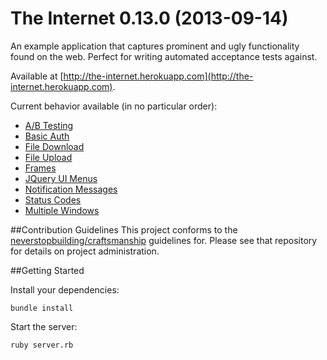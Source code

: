 # The Internet 0.13.0 (2013-09-14)

An example application that captures prominent and ugly functionality found on the web. Perfect for writing automated acceptance tests against.

Available at [http://the-internet.herokuapp.com](http://the-internet.herokuapp.com).  

Current behavior available (in no particular order):  

+ [A/B Testing](http://the-internet.herokuapp.com/abtest)
+ [Basic Auth](http://the-internet.herokuapp.com/basic_auth)
+ [File Download](http://the-internet.herokuapp.com/download)
+ [File Upload](http://the-internet.herokuapp.com/upload)
+ [Frames](http://the-internet.herokuapp.com/frames)
+ [JQuery UI Menus](http://the-internet.herokuapp.com/jqueryui/menu)
+ [Notification Messages](http://the-internet.herokuapp.com/notification_message)
+ [Status Codes](http://the-internet.herokuapp.com/status_codes)
+ [Multiple Windows](http://the-internet.herokuapp.com/windows)


##Contribution Guidelines
This project conforms to the [neverstopbuilding/craftsmanship](https://github.com/neverstopbuilding/craftsmanship) guidelines for. Please see that repository for details on project administration.

##Getting Started

Install your dependencies:

    bundle install

Start the server:

    ruby server.rb


